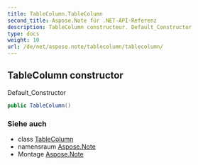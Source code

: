 ```yaml
---
title: TableColumn.TableColumn
second_title: Aspose.Note für .NET-API-Referenz
description: TableColumn constructeur. Default_Constructor
type: docs
weight: 10
url: /de/net/aspose.note/tablecolumn/tablecolumn/
---
```

## TableColumn constructor

Default_Constructor

```csharp
public TableColumn()
```

### Siehe auch

* class [TableColumn](../)
* namensraum [Aspose.Note](../../tablecolumn/)
* Montage [Aspose.Note](../../../)


